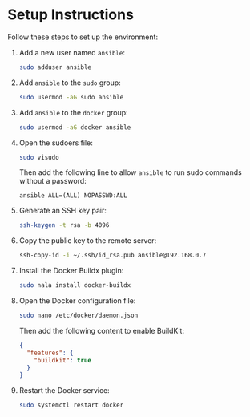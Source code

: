 # Setup Instructions

Follow these steps to set up the environment:

1. Add a new user named `ansible`:
    ```bash
    sudo adduser ansible
    ```

2. Add `ansible` to the `sudo` group:
    ```bash
    sudo usermod -aG sudo ansible
    ```

3. Add `ansible` to the `docker` group:
    ```bash
    sudo usermod -aG docker ansible
    ```

4. Open the sudoers file:
    ```bash
    sudo visudo
    ```
    Then add the following line to allow `ansible` to run sudo commands without a password:
    ```
    ansible ALL=(ALL) NOPASSWD:ALL
    ```

5. Generate an SSH key pair:
    ```bash
    ssh-keygen -t rsa -b 4096
    ```

6. Copy the public key to the remote server:
    ```bash
    ssh-copy-id -i ~/.ssh/id_rsa.pub ansible@192.168.0.7
    ```

7. Install the Docker Buildx plugin:
    ```bash
    sudo nala install docker-buildx
    ```

8. Open the Docker configuration file:
    ```bash
    sudo nano /etc/docker/daemon.json
    ```
    Then add the following content to enable BuildKit:
    ```json
    {
      "features": {
        "buildkit": true
      }
    }
    ```

9. Restart the Docker service:
    ```bash
    sudo systemctl restart docker
    ```
